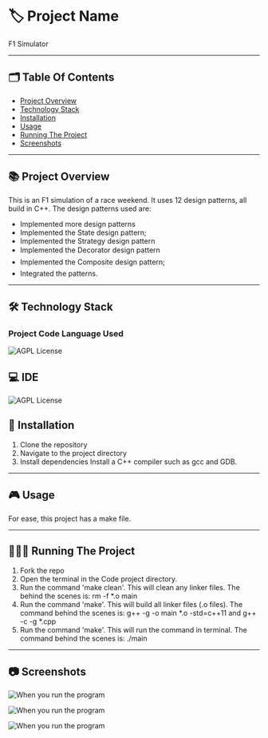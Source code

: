 
# 🏷️ Project Name
F1 Simulator

---
## 🗂️ Table Of Contents

- [Project Overview](#-project-overview)
- [Technology Stack](#-technology-stack)
- [Installation](#-installation)
- [Usage](#-usage)
- [Running The Project](#-running-he-project)
- [Screenshots](#-screenshots)
---

## 📚 Project Overview
This is an F1 simulation of a race weekend. It uses 12 design patterns, all build in C++.
The design patterns used are:
- Implemented more design patterns
- Implemented the State design pattern;
- Implemented the Strategy design pattern
- Implemented the Decorator design pattern 
- Implemented the Composite design pattern; 
- Integrated the patterns.
  
---

## 🛠️ Technology Stack 

### Project Code Language Used

 ![AGPL License](https://img.shields.io/badge/C%2B%2B-00599C?style=for-the-badge&logo=c%2B%2B&logoColor=white)

## 💻 IDE

 ![AGPL License](https://img.shields.io/badge/VSCode-0078D4?style=for-the-badge&logo=visual%20studio%20code&logoColor=white)


## 📝 Installation

1. Clone the repository
2. Navigate to the project directory
3. Install dependencies
   Install a C++ compiler such as gcc and GDB.

---

## 🎮 Usage

For ease, this project has a make file. 

---

## 🏃🏻‍♂️ Running The Project

1. Fork the repo
2. Open the terminal in the Code project directory.
3. Run the command 'make clean'. This will clean any linker files. The behind the scenes is: rm -f *.o main
4. Run the command 'make'. This will build all linker files (.o files). The command behind the scenes is: g++ -g -o main *.o -std=c++11 and g++ -c -g *.cpp
5. Run the command 'make'. This will run the command in terminal. The command behind the scenes is: ./main

---

## 📷 Screenshots

![When you run the program]()

![When you run the program]()

![When you run the program]()

